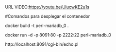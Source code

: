 URL VIDEO:https://youtu.be/UlucwKE2u1s

#Comandos para desplegar el contenedor

docker build -t perl-mariadb_0 .



docker run -d -p 8091:80 -p 2222:22 perl-mariadb_0




http://localhost:8091/cgi-bin/echo.pl





